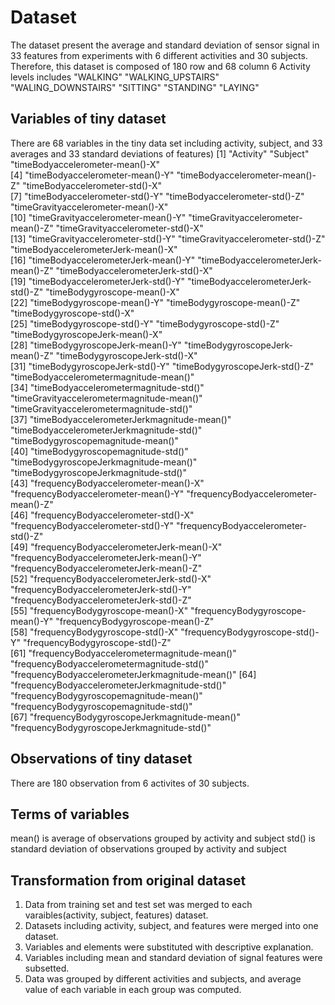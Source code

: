 # Dataset

The dataset present the average and standard deviation of sensor signal in 33 features from experiments with 6 different activities and 30 subjects.
Therefore, this dataset is composed of 180 row and 68 column
6 Activity levels includes "WALKING" "WALKING_UPSTAIRS" "WALING_DOWNSTAIRS" "SITTING" "STANDING" "LAYING"

## Variables of tiny dataset

There are 68 variables in the tiny data set including activity, subject, and 33 averages and 33 standard deviations of features)
[1] "Activity"                                       "Subject"                                        "timeBodyaccelerometer-mean()-X"                
[4] "timeBodyaccelerometer-mean()-Y"                 "timeBodyaccelerometer-mean()-Z"                 "timeBodyaccelerometer-std()-X"                 
[7] "timeBodyaccelerometer-std()-Y"                  "timeBodyaccelerometer-std()-Z"                  "timeGravityaccelerometer-mean()-X"             
[10] "timeGravityaccelerometer-mean()-Y"              "timeGravityaccelerometer-mean()-Z"              "timeGravityaccelerometer-std()-X"              
[13] "timeGravityaccelerometer-std()-Y"               "timeGravityaccelerometer-std()-Z"               "timeBodyaccelerometerJerk-mean()-X"            
[16] "timeBodyaccelerometerJerk-mean()-Y"             "timeBodyaccelerometerJerk-mean()-Z"             "timeBodyaccelerometerJerk-std()-X"             
[19] "timeBodyaccelerometerJerk-std()-Y"              "timeBodyaccelerometerJerk-std()-Z"              "timeBodygyroscope-mean()-X"                    
[22] "timeBodygyroscope-mean()-Y"                     "timeBodygyroscope-mean()-Z"                     "timeBodygyroscope-std()-X"                     
[25] "timeBodygyroscope-std()-Y"                      "timeBodygyroscope-std()-Z"                      "timeBodygyroscopeJerk-mean()-X"                
[28] "timeBodygyroscopeJerk-mean()-Y"                 "timeBodygyroscopeJerk-mean()-Z"                 "timeBodygyroscopeJerk-std()-X"                 
[31] "timeBodygyroscopeJerk-std()-Y"                  "timeBodygyroscopeJerk-std()-Z"                  "timeBodyaccelerometermagnitude-mean()"         
[34] "timeBodyaccelerometermagnitude-std()"           "timeGravityaccelerometermagnitude-mean()"       "timeGravityaccelerometermagnitude-std()"       
[37] "timeBodyaccelerometerJerkmagnitude-mean()"      "timeBodyaccelerometerJerkmagnitude-std()"       "timeBodygyroscopemagnitude-mean()"             
[40] "timeBodygyroscopemagnitude-std()"               "timeBodygyroscopeJerkmagnitude-mean()"          "timeBodygyroscopeJerkmagnitude-std()"          
[43] "frequencyBodyaccelerometer-mean()-X"            "frequencyBodyaccelerometer-mean()-Y"            "frequencyBodyaccelerometer-mean()-Z"           
[46] "frequencyBodyaccelerometer-std()-X"             "frequencyBodyaccelerometer-std()-Y"             "frequencyBodyaccelerometer-std()-Z"            
[49] "frequencyBodyaccelerometerJerk-mean()-X"        "frequencyBodyaccelerometerJerk-mean()-Y"        "frequencyBodyaccelerometerJerk-mean()-Z"       
[52] "frequencyBodyaccelerometerJerk-std()-X"         "frequencyBodyaccelerometerJerk-std()-Y"         "frequencyBodyaccelerometerJerk-std()-Z"        
[55] "frequencyBodygyroscope-mean()-X"                "frequencyBodygyroscope-mean()-Y"                "frequencyBodygyroscope-mean()-Z"               
[58] "frequencyBodygyroscope-std()-X"                 "frequencyBodygyroscope-std()-Y"                 "frequencyBodygyroscope-std()-Z"                
[61] "frequencyBodyaccelerometermagnitude-mean()"     "frequencyBodyaccelerometermagnitude-std()"      "frequencyBodyaccelerometerJerkmagnitude-mean()"
[64] "frequencyBodyaccelerometerJerkmagnitude-std()"  "frequencyBodygyroscopemagnitude-mean()"         "frequencyBodygyroscopemagnitude-std()"         
[67] "frequencyBodygyroscopeJerkmagnitude-mean()"     "frequencyBodygyroscopeJerkmagnitude-std()"

## Observations of tiny dataset

There are 180 observation from 6 activites of 30 subjects.

## Terms of variables

mean() is average of observations grouped by activity and subject
std() is standard deviation of observations grouped by activity and subject

## Transformation from original dataset

1. Data from training set and test set was merged to each varaibles(activity, subject, features) dataset.
2. Datasets including activity, subject, and features were merged into one dataset.
3. Variables and elements were substituted with descriptive explanation.
4. Variables including mean and standard deviation of signal features were subsetted.
5. Data was grouped by different activities and subjects, and average value of each variable in each group was computed.


